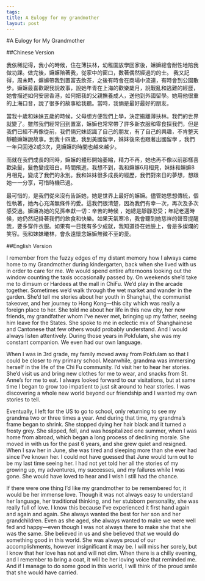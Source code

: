 ```yaml
--- 
tags: 
title: A Eulogy for my grandmother
layout: post
---
```


#A Eulogy for My Grandmother

##Chinese Version

我依稀記得，我小的時候，住在薄扶林，幼稚園放學回家後，嫲嫲總會耐性地陪我做功課。做完後，嫲嫲陪著我，從家中的窗口，數著偶然經過的的士。 我又記得，周末時，嫲嫲帶我到置富去飲茶，之後有時會在商場中流連，有時會到公園散步。嫲嫲最喜歡跟我說故事，說她年青在上海的歡樂歲月，說戰亂和逃難的經歷，她會描述如何安居香港，如何把我的父親撫養成人，送他到外國留學。她用他很重的上海口音，說了很多的故事給我聽。當時，我倆是最好最好的朋友。

當我十歲和妹妹五歲的時候，父母想方便我們上學，決定搬離薄扶林。我們的世界就變了。雖然我們經常回到置富，嫲嫲也常常帶了許多新衣服和零食探我們，但是我們已經不再像從前，我們倆兄妹認識了自己的朋友，有了自己的興趣，不肯整天靜聽嫲嫲說故事。到我十四歲，我到美國留學，妹妹後來也跟著出國留學 ，我們一年只回港2或3次，見嫲嫲的時間也越來越少。

而就在我們成長的同時，嫲嫲的體形開始萎縮，精力不再，她也再不像以前那樣喜歡染髮，髮色變成班白。時間飛逝。我想不到，我和嫲嫲6月相見，妹妹和嫲嫲8月相見，變成了我們的永別。我和妹妹很多成長的經歷，我們對來日的夢想，想跟她一一分享，可惜時機已過。

最可惜的，是我們從來沒有告訴她，她是世界上最好的嫲嫲。儘管她思想傳統，個性執著，她內心充滿無條件的愛。這我們很清楚，因為我們有幸一次，再次及多次感受過。嫲嫲為她的兒孫奉獻一切：辛苦的時候 ，她總是靜靜忍受；年紀老邁時候，她仍然記掛著我們的飲食和快樂。如果天氣寒冷，我會聽到她慈祥的聲音提醒我，要多穿件衣服。如果有一日我有多少成就，我知道掛在她臉上，會是多燦爛的笑容。我和妹妹曦林，會永遠懷念嫲嫲無微不至的愛。 

##English Version

I remember from the fuzzy edges of my distant memory how I always came home to my Grandmother during kindergarten, back when she lived with us in order to care for me. We would spend entire afternoons looking out the window counting the taxis occasionally passed by. On weekends she’d take me to dimsum or Hardees at the mall in ChiFu. We’d play in the arcade together. Sometimes we’d walk through the wet market and wander in the garden. She’d tell me stories about her youth in Shanghai, the communist takeover, and her journey to Hong Kong—this city which was really a foreign place to her. She told me about her life in this new city, her new friends, my grandfather whom I’ve never met, bringing up my father, seeing him leave for the States. She spoke to me in eclectic mix of Shanghainese and Cantonese that few others would probably understand. And I would always listen attentively. During those years in Pokfulam, she was my constant companion. We even had our own language. 

When I was in 3rd grade, my family moved away from Pokfulam so that I could be closer to my primary school. Meanwhile, grandma was immersing herself in the life of the Chi Fu community. I’d visit her to hear her stories. She’d visit us and bring new clothes for me to wear, and snacks from St. Anne’s for me to eat. I always looked forward to our visitations, but at same time I began to grow too impatient to just sit around to hear stories. I was discovering a whole new world beyond our friendship and I wanted my own stories to tell.

Eventually, I left for the US to go to school, only returning to see my grandma two or three times a year. And during that time, my grandma’s frame began to shrink. She stopped dying her hair black and it turned a frosty grey. She slipped, fell, and was hospitalized one summer, when I was home from abroad, which began a long process of declining morale. She moved in with us for the past 6 years, and she grew quiet and resigned. When I saw her in June, she was tired and sleeping more than she ever had since I’ve known her. I could not have guessed that June would turn out to be my last time seeing her. I had not yet told her all the stories of my growing up, my adventures, my successes, and my failures while I was gone. She would have loved to hear and I wish I still had the chance. 

If there were one thing I’d like my grandmother to be remembered for, it would be her immense love. Though it was not always easy to understand her language, her traditional thinking, and her stubborn personality, she was really full of love. I know this because I’ve experienced it first hand again and again and again. She always wanted the best for her son and her grandchildren. Even as she aged, she always wanted to make we were well fed and happy—even though I was not always there to make she that she was the same. She believed in us and she believed that we would do something good in this world. She was always proud of our accomplishments, however insignificant it may be. I will miss her sorely, but I know that her love has not and will not dim. When there is a chilly evening, and I remember to bring a coat, it will be her loving voice that reminded me. And if I manage to do some good in this world, I will think of the proud smile that she would have carried.
